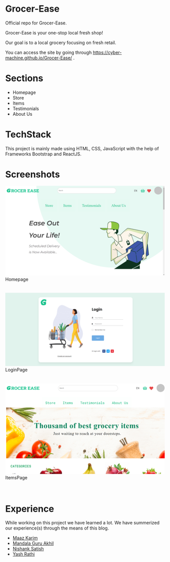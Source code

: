# Grocer-Ease
Official repo for Grocer-Ease.

Grocer-Ease is your one-stop local fresh shop!

Our goal is to a local grocery focusing on fresh retail.

You can access the site by going through https://cyber-machine.github.io/Grocer-Ease/ .

# Sections
- Homepage
- Store
- Items
- Testimonials
- About Us
  
# TechStack

This project is mainly made using HTML, CSS, JavaScript with the help of Frameworks Bootstrap and ReactJS.

# Screenshots

<img src="./Screenshots/HomePage.png">
Homepage
<br>
<br>
<br>
<img src="./Screenshots/LoginPage.png">
LoginPage
<br>
<br>
<br>
<img src="./Screenshots/ItemsPage.png">
ItemsPage
<br>
<br>
<br>

# Experience
 While working on this project we have learned a lot.
 We have summerized our experience(s) through the means of this blog.

- [Maaz Karim](https://medium.com/@maazkarim02/grocer-ease-front-end-mini-project-1aec55cdaf5e) 
- [Mandala Guru Akhil](https://medium.com/@20beam045/the-grocer-ease-56129b71b32f)
- [Nishank Satish](https://medium.com/@nishank.satish/grocer-ease-the-need-of-the-hour-d7423174b0b0)
- [Yash Rathi](https://medium.com/@yashrathi4321/grocer-ease-d80d8613c2d3)



